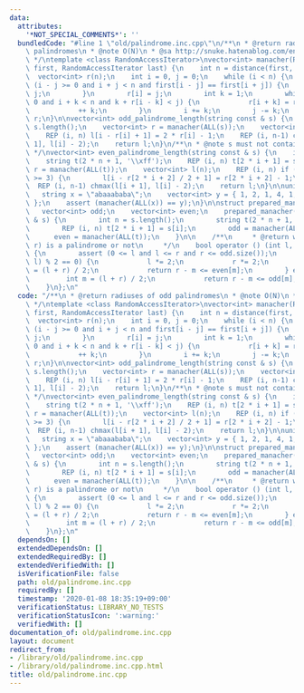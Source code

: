 ```yaml
---
data:
  attributes:
    '*NOT_SPECIAL_COMMENTS*': ''
  bundledCode: "#line 1 \"old/palindrome.inc.cpp\"\n/**\n * @return radiuses of odd\
    \ palindromes\n * @note O(N)\n * @sa http://snuke.hatenablog.com/entry/2014/12/02/235837\n\
    \ */\ntemplate <class RandomAccessIterator>\nvector<int> manacher(RandomAccessIterator\
    \ first, RandomAccessIterator last) {\n    int n = distance(first, last);\n  \
    \  vector<int> r(n);\n    int i = 0, j = 0;\n    while (i < n) {\n        while\
    \ (i - j >= 0 and i + j < n and first[i - j] == first[i + j]) {\n            ++\
    \ j;\n        }\n        r[i] = j;\n        int k = 1;\n        while (i - k >=\
    \ 0 and i + k < n and k + r[i - k] < j) {\n            r[i + k] = r[i - k];\n\
    \            ++ k;\n        }\n        i += k;\n        j -= k;\n    }\n    return\
    \ r;\n}\n\nvector<int> odd_palindrome_length(string const & s) {\n    int n =\
    \ s.length();\n    vector<int> r = manacher(ALL(s));\n    vector<int> l(n);\n\
    \    REP (i, n) l[i - r[i] + 1] = 2 * r[i] - 1;\n    REP (i, n-1) chmax(l[i +\
    \ 1], l[i] - 2);\n    return l;\n}\n/**\n * @note s must not contain '\\xff'\n\
    \ */\nvector<int> even_palindrome_length(string const & s) {\n    int n = s.length();\n\
    \    string t(2 * n + 1, '\\xff');\n    REP (i, n) t[2 * i + 1] = s[i];\n    vector<int>\
    \ r = manacher(ALL(t));\n    vector<int> l(n);\n    REP (i, n) if (r[2 * i + 2]\
    \ >= 3) {\n        l[i - r[2 * i + 2] / 2 + 1] = r[2 * i + 2] - 1;\n    }\n  \
    \  REP (i, n-1) chmax(l[i + 1], l[i] - 2);\n    return l;\n}\n\nunittest {\n \
    \   string x = \"abaaababa\";\n    vector<int> y = { 1, 2, 1, 4, 1, 2, 3, 2, 1\
    \ };\n    assert (manacher(ALL(x)) == y);\n}\n\nstruct prepared_manacher {\n \
    \   vector<int> odd;\n    vector<int> even;\n    prepared_manacher(string const\
    \ & s) {\n        int n = s.length();\n        string t(2 * n + 1, '\\xff');\n\
    \        REP (i, n) t[2 * i + 1] = s[i];\n        odd = manacher(ALL(s));\n  \
    \      even = manacher(ALL(t));\n    }\n\n    /**\n     * @return wheter s[l,\
    \ r) is a palindrome or not\n     */\n    bool operator () (int l, int r) const\
    \ {\n        assert (0 <= l and l <= r and r <= odd.size());\n        if ((r -\
    \ l) % 2 == 0) {\n            l *= 2;\n            r *= 2;\n            int m\
    \ = (l + r) / 2;\n            return r - m <= even[m];\n        } else {\n   \
    \         int m = (l + r) / 2;\n            return r - m <= odd[m];\n        }\n\
    \    }\n};\n"
  code: "/**\n * @return radiuses of odd palindromes\n * @note O(N)\n * @sa http://snuke.hatenablog.com/entry/2014/12/02/235837\n\
    \ */\ntemplate <class RandomAccessIterator>\nvector<int> manacher(RandomAccessIterator\
    \ first, RandomAccessIterator last) {\n    int n = distance(first, last);\n  \
    \  vector<int> r(n);\n    int i = 0, j = 0;\n    while (i < n) {\n        while\
    \ (i - j >= 0 and i + j < n and first[i - j] == first[i + j]) {\n            ++\
    \ j;\n        }\n        r[i] = j;\n        int k = 1;\n        while (i - k >=\
    \ 0 and i + k < n and k + r[i - k] < j) {\n            r[i + k] = r[i - k];\n\
    \            ++ k;\n        }\n        i += k;\n        j -= k;\n    }\n    return\
    \ r;\n}\n\nvector<int> odd_palindrome_length(string const & s) {\n    int n =\
    \ s.length();\n    vector<int> r = manacher(ALL(s));\n    vector<int> l(n);\n\
    \    REP (i, n) l[i - r[i] + 1] = 2 * r[i] - 1;\n    REP (i, n-1) chmax(l[i +\
    \ 1], l[i] - 2);\n    return l;\n}\n/**\n * @note s must not contain '\\xff'\n\
    \ */\nvector<int> even_palindrome_length(string const & s) {\n    int n = s.length();\n\
    \    string t(2 * n + 1, '\\xff');\n    REP (i, n) t[2 * i + 1] = s[i];\n    vector<int>\
    \ r = manacher(ALL(t));\n    vector<int> l(n);\n    REP (i, n) if (r[2 * i + 2]\
    \ >= 3) {\n        l[i - r[2 * i + 2] / 2 + 1] = r[2 * i + 2] - 1;\n    }\n  \
    \  REP (i, n-1) chmax(l[i + 1], l[i] - 2);\n    return l;\n}\n\nunittest {\n \
    \   string x = \"abaaababa\";\n    vector<int> y = { 1, 2, 1, 4, 1, 2, 3, 2, 1\
    \ };\n    assert (manacher(ALL(x)) == y);\n}\n\nstruct prepared_manacher {\n \
    \   vector<int> odd;\n    vector<int> even;\n    prepared_manacher(string const\
    \ & s) {\n        int n = s.length();\n        string t(2 * n + 1, '\\xff');\n\
    \        REP (i, n) t[2 * i + 1] = s[i];\n        odd = manacher(ALL(s));\n  \
    \      even = manacher(ALL(t));\n    }\n\n    /**\n     * @return wheter s[l,\
    \ r) is a palindrome or not\n     */\n    bool operator () (int l, int r) const\
    \ {\n        assert (0 <= l and l <= r and r <= odd.size());\n        if ((r -\
    \ l) % 2 == 0) {\n            l *= 2;\n            r *= 2;\n            int m\
    \ = (l + r) / 2;\n            return r - m <= even[m];\n        } else {\n   \
    \         int m = (l + r) / 2;\n            return r - m <= odd[m];\n        }\n\
    \    }\n};\n"
  dependsOn: []
  extendedDependsOn: []
  extendedRequiredBy: []
  extendedVerifiedWith: []
  isVerificationFile: false
  path: old/palindrome.inc.cpp
  requiredBy: []
  timestamp: '2020-01-08 18:35:19+09:00'
  verificationStatus: LIBRARY_NO_TESTS
  verificationStatusIcon: ':warning:'
  verifiedWith: []
documentation_of: old/palindrome.inc.cpp
layout: document
redirect_from:
- /library/old/palindrome.inc.cpp
- /library/old/palindrome.inc.cpp.html
title: old/palindrome.inc.cpp
---
```


